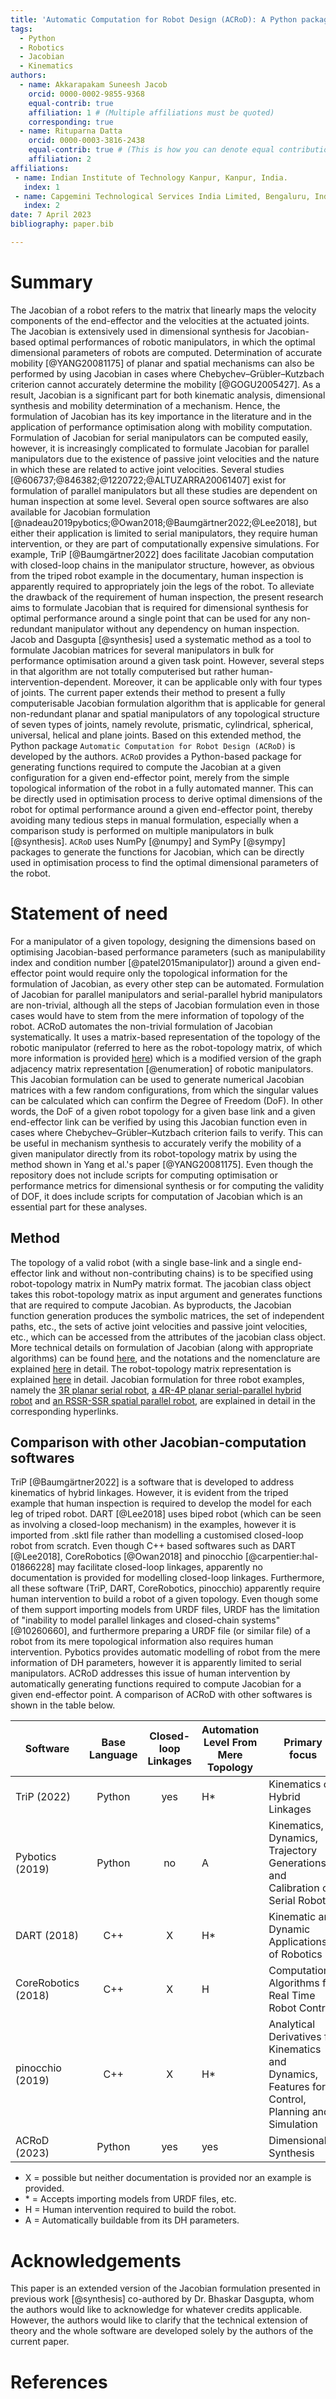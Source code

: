```yaml
---
title: 'Automatic Computation for Robot Design (ACRoD): A Python package for numerical calculation of Jacobian of a robot at a given configuration around a specified end-effector point'
tags:
  - Python
  - Robotics
  - Jacobian
  - Kinematics
authors:
  - name: Akkarapakam Suneesh Jacob
    orcid: 0000-0002-9855-9368
    equal-contrib: true
    affiliation: 1 # (Multiple affiliations must be quoted)
    corresponding: true
  - name: Rituparna Datta
    orcid: 0000-0003-3816-2438
    equal-contrib: true # (This is how you can denote equal contributions between multiple authors)
    affiliation: 2
affiliations:
 - name: Indian Institute of Technology Kanpur, Kanpur, India.
   index: 1
 - name: Capgemini Technological Services India Limited, Bengaluru, India.
   index: 2
date: 7 April 2023
bibliography: paper.bib

---
```


# Summary

The Jacobian of a robot refers to the matrix that linearly maps the velocity components of the end-effector and the velocities at the actuated joints. The Jacobian is extensively used in dimensional synthesis for Jacobian-based optimal performances of robotic manipulators, in which the optimal dimensional parameters of robots are computed. Determination of accurate mobility [@YANG20081175] of planar and spatial mechanisms can also be performed by using Jacobian in cases where Chebychev–Grübler–Kutzbach criterion cannot accurately determine the mobility [@GOGU2005427]. As a result, Jacobian is a significant part for both kinematic analysis, dimensional synthesis and mobility determination of a mechanism. Hence, the formulation of Jacobian has its key importance in the literature and in the application of performance optimisation along with mobility computation. Formulation of Jacobian for serial manipulators can be computed easily, however, it is increasingly complicated to formulate Jacobian for parallel manipulators due to the existence of passive joint velocities and the nature in which these are related to active joint velocities. Several studies [@606737;@846382;@1220722;@ALTUZARRA20061407] exist for formulation of parallel manipulators but all these studies are dependent on human inspection at some level. Several open source softwares are also available for Jacobian formulation [@nadeau2019pybotics;@Owan2018;@Baumgärtner2022;@Lee2018], but either their application is limited to serial manipulators, they require human intervention, or they are part of computationally expensive simulations. For example, TriP [@Baumgärtner2022] does facilitate Jacobian computation with closed-loop chains in the manipulator structure, however, as obvious from the triped robot example in the documentary, human inspection is apparently required to appropriately join the legs of the robot. To alleviate the drawback of the requirement of human inspection, the present research aims to formulate Jacobian that is required for dimensional synthesis for optimal performance around a single point that can be used for any non-redundant manipulator without any dependency on human inspection. Jacob and Dasgupta [@synthesis] used a systematic method as a tool to formulate Jacobian matrices for several manipulators in bulk for performance optimisation around a given task point. However, several steps in that algorithm are not totally computerised but rather human-intervention-dependent. Moreover, it can be applicable only with four types of joints. The current paper extends their method to present a fully computerisable Jacobian formulation algorithm that is applicable for general non-redundant planar and spatial manipulators of any topological structure of seven types of joints, namely revolute, prismatic, cylindrical, spherical, universal, helical and plane joints. Based on this extended method, the Python package `Automatic Computation for Robot Design (ACRoD)` is developed by the authors. `ACRoD` provides a Python-based package for generating functions required to compute the Jacobian at a given configuration for a given end-effector point, merely from the simple topological information of the robot in a fully automated manner. This can be directly used in optimisation process to derive optimal dimensions of the robot for optimal performance around a given end-effector point, thereby avoiding many tedious steps in manual formulation, especially when a comparison study is performed on multiple manipulators in bulk [@synthesis]. `ACRoD` uses NumPy [@numpy] and SymPy [@sympy] packages to generate the functions for Jacobian, which can be directly used in optimisation process to find the optimal dimensional parameters of the robot.

# Statement of need

For a manipulator of a given topology, designing the dimensions based on optimising Jacobian-based performance parameters (such as manipulability index and condition number [@patel2015manipulator]) around a given end-effector point would require only the topological information for the formulation of Jacobian, as every other step can be automated. Formulation of Jacobian for parallel manipulators and serial-parallel hybrid manipulators are non-trivial, although all the steps of Jacobian formulation even in those cases would have to stem from the mere information of topology of the robot. ACRoD automates the non-trivial formulation of Jacobian systematically. It uses a matrix-based representation of the topology of the robotic manipulator (referred to here as the robot-topology matrix, of which more information is provided [here](https://github.com/suneeshjacob/ACRoD/blob/main/misc/Robot_Topology_Matrix.md)) which is a modified version of the graph adjacency matrix representation [@enumeration] of robotic manipulators. This Jacobian formulation can be used to generate numerical Jacobian matrices with a few random configurations, from which the singular values can be calculated which can confirm the Degree of Freedom (DoF). In other words, the DoF of a given robot topology for a given base link and a given end-effector link can be verified by using this Jacobian function even in cases where Chebychev–Grübler–Kutzbach criterion fails to verify. This can be useful in mechanism synthesis to accurately verify the mobility of a given manipulator directly from its robot-topology matrix by using the method shown in Yang et al.'s paper [@YANG20081175]. Even though the repository does not include scripts for computing optimisation or performance metrics for dimensional synthesis or for computing the validity of DOF, it does include scripts for computation of Jacobian which is an essential part for these analyses.

## Method
The topology of a valid robot (with a single base-link and a single end-effector link and without non-contributing chains) is to be specified using robot-topology matrix in NumPy matrix format. The jacobian class object takes this robot-topology matrix as input argument and generates functions that are required to compute Jacobian. As byproducts, the Jacobian function generation produces the symbolic matrices, the set of independent paths, etc., the sets of active joint velocities and passive joint velocities, etc., which can be accessed from the attributes of the jacobian class object. More technical details on formulation of Jacobian (along with appropriate algorithms) can be found [here](https://github.com/suneeshjacob/ACRoD/blob/main/misc/Mathematics%20behind%20Jacobian%20formulation.md), and the notations and the nomenclature are explained [here](https://github.com/suneeshjacob/ACRoD/blob/main/misc/Notation_and_Nomenclature.md) in detail. The robot-topology matrix representation is explained [here](https://github.com/suneeshjacob/ACRoD/blob/main/misc/Robot_Topology_Matrix.md) in detail. Jacobian formulation for three robot examples, namely the [3R planar serial robot](https://github.com/suneeshjacob/ACRoD/blob/main/examples/Jacobian/maths/3R_serial_robot.md), [a 4R-4P planar serial-parallel hybrid robot](https://github.com/suneeshjacob/ACRoD/blob/main/examples/Jacobian/maths/4R4P_parallel_robot.md) and [an RSSR-SSR spatial parallel robot](https://github.com/suneeshjacob/ACRoD/blob/main/examples/Jacobian/maths/RSSR-SSR_serial-parallel_hybrid_robot.md), are explained in detail in the corresponding hyperlinks.

## Comparison with other Jacobian-computation softwares
TriP [@Baumgärtner2022] is a software that is developed to address kinematics of hybrid linkages. However, it is evident from the triped example that human inspection is required to develop the model for each leg of triped robot. DART [@Lee2018] uses biped robot (which can be seen as involving a closed-loop mechanism) in the examples, however it is imported from .sktl file rather than modelling a customised closed-loop robot from scratch. Even though C++ based softwares such as DART [@Lee2018], CoreRobotics [@Owan2018] and pinocchio [@carpentier:hal-01866228] may facilitate closed-loop linkages, apparently no documentation is provided for modelling closed-loop linkages. Furthermore, all these software (TriP, DART, CoreRobotics, pinocchio) apparently require human intervention to build a robot of a given topology. Even though some of them support importing models from URDF files, URDF has the limitation of "inability to model parallel linkages and closed-chain systems" [@10260660], and furthermore preparing a URDF file (or similar file) of a robot from its mere topological information also requires human intervention. Pybotics provides automatic modelling of robot from the mere information of DH parameters, however it is apparently limited to serial manipulators. ACRoD addresses this issue of human intervention by automatically generating functions required to compute Jacobian for a given end-effector point. A comparison of ACRoD with other softwares is shown in the table below.

| Software           | Base Language   | Closed-loop Linkages | Automation Level From Mere Topology        | Primary focus                                                                                      |
|--------------------|:---------------:|:--------------------:|--------------------------------------------|----------------------------------------------------------------------------------------------------|
| TriP (2022)        | Python          | yes                  | H*                                         | Kinematics of Hybrid Linkages                                                                      |
| Pybotics (2019)    | Python          | no                   | A                                          | Kinematics, Dynamics, Trajectory Generations and Calibration of Serial   Robots                    |
| DART (2018)        | C++             | X                    | H*                                         | Kinematic and Dynamic Applications of Robotics                                                     |
| CoreRobotics (2018)| C++             | X                    | H                                          | Computational Algorithms for Real Time Robot Control                                               |
| pinocchio (2019)   | C++             | X                    | H*                                         | Analytical Derivatives for Kinematics and Dynamics, Features for Control, Planning and Simulation  |
| ACRoD (2023)       | Python          | yes                  | yes                                        | Dimensional Synthesis                                                                              |

- X = possible but neither documentation is provided nor an example is provided.
- \* = Accepts importing models from URDF files, etc.
- H = Human intervention required to build the robot.
- A = Automatically buildable from its DH parameters.

# Acknowledgements

This paper is an extended version of the Jacobian formulation presented in previous work [@synthesis] co-authored by Dr. Bhaskar Dasgupta, whom the authors would like to acknowledge for whatever credits applicable. However, the authors would like to clarify that the technical extension of theory and the whole software are developed solely by the authors of the current paper.

# References
